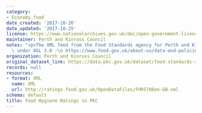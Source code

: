 ```yaml
---
category:
- Economy,food
date_created: '2017-10-26'
date_updated: '2017-10-25'
license: https://www.nationalarchives.gov.uk/doc/open-government-licence/version/3/
maintainer: Perth and Kinross Council
notes: "<p>The XML feed from the Food Standards agency for Perth and Kinross. Licensed\
  \ under OGL 3.0 -\n https://www.food.gov.uk/about-us/data-and-policies/aboutsite/termsandconditions/fhrs-data-usage-open-government-licence-and-disclaimer</p>"
organization: Perth and Kinross Council
original_dataset_link: https://data.pkc.gov.uk/dataset/food-standards-scotland-feed
records: null
resources:
- format: XML
  name: XML
  url: http://ratings.food.gov.uk/OpenDataFiles/FHRS786en-GB.xml
schema: default
title: Food Hygiene Ratings in PKC
---
```

